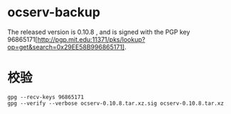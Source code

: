# ocserv-backup

The released version is 0.10.8 , and is signed with the PGP key 96865171[http://pgp.mit.edu:11371/pks/lookup?op=get&search=0x29EE58B996865171].

# 校验
```
gpg --recv-keys 96865171
gpg --verify --verbose ocserv-0.10.8.tar.xz.sig ocserv-0.10.8.tar.xz
```
